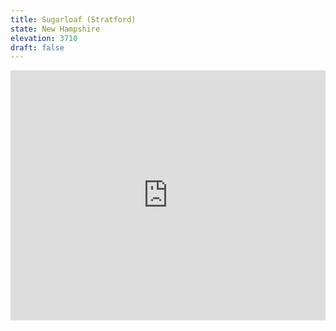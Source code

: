 ```yaml
---
title: Sugarloaf (Stratford)
state: New Hampshire
elevation: 3710 
draft: false
---
```

<iframe class="alltrails" src="https://www.alltrails.com/widget/trail/us/new-hampshire/sugarloaf-mountain-trail?u=i&sh=q5vqbr" width="100%" height="400" frameBorder="0" scrolling="no" marginHeight="0" marginWidth="0" title="AllTrails: Trail Guides and Maps for Hiking, Camping, and Running"></iframe>
